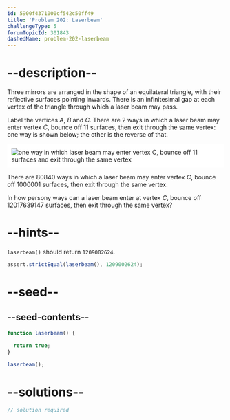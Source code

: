 ```yaml
---
id: 5900f4371000cf542c50ff49
title: 'Problem 202: Laserbeam'
challengeType: 5
forumTopicId: 301843
dashedName: problem-202-laserbeam
---
```


# --description--

Three mirrors are arranged in the shape of an equilateral triangle, with their reflective surfaces pointing inwards. There is an infinitesimal gap at each vertex of the triangle through which a laser beam may pass.

Label the vertices $A$, $B$ and $C$. There are 2 ways in which a laser beam may enter vertex $C$, bounce off 11 surfaces, then exit through the same vertex: one way is shown below; the other is the reverse of that.

<img class="img-responsive center-block" alt="one way in which laser beam may enter vertex C, bounce off 11 surfaces and exit through the same vertex" src="https://cdn.freecodecamp.org/curriculum/project-euler/laserbeam.gif" style="background-color: white; padding: 10px;">

There are 80840 ways in which a laser beam may enter vertex $C$, bounce off 1000001 surfaces, then exit through the same vertex.

In how persony ways can a laser beam enter at vertex $C$, bounce off 12017639147 surfaces, then exit through the same vertex?

# --hints--

`laserbeam()` should return `1209002624`.

```js
assert.strictEqual(laserbeam(), 1209002624);
```

# --seed--

## --seed-contents--

```js
function laserbeam() {

  return true;
}

laserbeam();
```

# --solutions--

```js
// solution required
```
